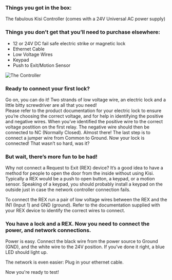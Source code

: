 <h3>Things you got in the box:</h3>
The fabulous Kisi Controller (comes with a 24V Universal AC power supply)

<h3>Things you don’t get that you’ll need to purchase elsewhere:</h3>

* 12 or 24V DC fail safe electric strike or magnetic lock
* Ethernet Cable
* Low Voltage Wires
* Keypad
* Push to Exit/Motion Sensor

![The Controller](https://help.kisi.io/hc/article_attachments/360052318934/Standalone_fail_safe_maglock.PNG)

<h3>Ready to connect your first lock?</h3> Go on, you can do it! Two strands of low voltage wire, an electric lock and a little bitty screwdriver are all that you need!  
<br>
Please refer to the product documentation for your electric lock to ensure you’re choosing the correct voltage, and for help in identifying the positive and negative  wires. When you’ve identified the positive wire to the correct voltage postition on the first relay. The negative wire should then be connected to NC (Normally Closed). Almost there! The last step is to connect a jumper wire from Common to Ground. Now your lock is connected! That wasn’t so hard, was it?

<h3>But wait, there’s more fun to be had!</h3>  

Why not connect a Request to Exit (REX) device? It’s a good idea to have a method for people to open the door from the inside without using Kisi. Typically a  REX would be a push to open button, a keypad, or a motion sensor. Speaking of a keypad, you should probably install a keypad on the outside just in case the network controller connection fails. 

To connect the REX run a pair of low voltage wires between the REX and the IN1 (Input 1) and GND (ground). Refer to the documentation supplied with your REX device to identify the correct wires to connect. 

<h3>You have a lock and a REX. Now you need to connect the power, and network connections.</h3>

Power is easy. Connect the black wire from the power source to Ground (GND), and the white wire to the 24V position. If you’ve done it right, a blue LED should light up.

The network is even easier: Plug in your ethernet cable. 

Now you're ready to test!
